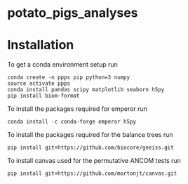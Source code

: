 # potato_pigs_analyses

# Installation

To get a conda environment setup run
```
conda create -n ppps pip python=3 numpy
source activate ppps
conda install pandas scipy matplotlib seaborn h5py
pip install biom-format
```

To install the packages required for emperor run

`conda install -c conda-forge emperor h5py`

To install the packages required for the balance trees run 

`pip install git+https://github.com/biocore/gneiss.git`

To install canvas used for the permutative ANCOM tests run

`pip install git+https://github.com/mortonjt/canvas.git`
